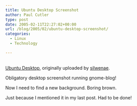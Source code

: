 ```yaml
---
title: Ubuntu Desktop Screenshot
author: Paul Cutler
type: post
date: 2005-02-11T22:27:02+00:00
url: /blog/2005/02/ubuntu-desktop-screenshot/
categories:
  - Linux
  - Technology

---
```

<div class="flickr-frame">
  <a href="http://www.flickr.com/photos/silwenae/4632675/" title="photo sharing"><img src="https://i0.wp.com/photos3.flickr.com/4632675_45efae70fe.jpg?w=700" class="flickr-photo" alt="" data-recalc-dims="1" /></a><br /> <br /> <span class="flickr-caption"><a href="http://www.flickr.com/photos/silwenae/4632675/">Ubuntu Desktop</a>, originally uploaded by <a href="http://www.flickr.com/people/silwenae/">silwenae</a>.</span>
</div>

<p class="flickr-yourcomment">
  Obligatory desktop screenshot running gnome-blog!
</p>

Now I need to find a new background. Boring brown.

Just because I mentioned it in my last post. Had to be done!